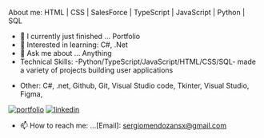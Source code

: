 About me: HTML | CSS | SalesForce | TypeScript | JavaScript | Python | SQL 
- 🏁 I currently just finished ... Portfolio  
- 🌱 Interested in learning: C#, .Net
- 💬 Ask me about ... Anything 
- Technical Skills: 
  -Python/TypeScript/JavaScript/HTML/CSS/SQL- made a variety of projects building user applications
<!--   <a href="url"><img src="https://user-images.githubusercontent.com/81055468/156110676-aed4a17f-8c62-46c3-8ef2-8e543f3251b0.jpg" align="left" height="150" width="300" ></a> -->
    
 - Other: C#, .net, Github, Git, Visual Studio code, Tkinter, Visual Studio, Figma,
  
[![portfolio](https://img.shields.io/badge/my_portfolio-000?style=for-the-badge&logo=ko-fi&logoColor=white)](https://sergiomendozer.github.io/Portfolio/)
[![linkedin](https://img.shields.io/badge/linkedin-0A66C2?style=for-the-badge&logo=linkedin&logoColor=white)](https://www.linkedin.com/in/sergio-mendoza-software-developer/)
- 📫 How to reach me: ...[Email]: sergiomendozansx@gmail.com

<!-- - 🔭 I’m currently working on ...  -->
